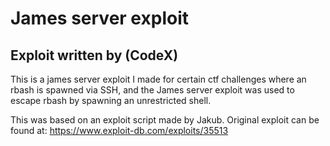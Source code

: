 <h1>James server exploit</h1>
<h2>Exploit written by (CodeX)</h2>
This is a james server exploit I made for certain ctf challenges where an rbash is spawned via SSH, and the 
James server exploit was used to escape rbash by spawning an unrestricted shell.

This was based on an exploit script made by Jakub.
Original exploit can be found at: https://www.exploit-db.com/exploits/35513
